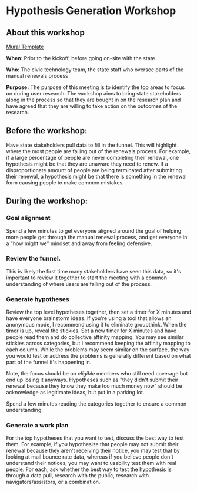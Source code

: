 # Hypothesis Generation Workshop
## About this workshop

[Mural Template](https://app.mural.co/t/usdigitalservice0135/m/usdigitalservice0135/1697041619596/6cabae1cf272b79af7af503fc2e32e46a81034b9?sender=u96ff7120d7f9184813009450)

**When**: Prior to the kickoff, before going on-site with the state.

**Who**: The civic technology team, the state staff who oversee parts of the manual renewals process

**Purpose:**
The purpose of this meeting is to identify the top areas to focus on during user research. The workshop aims to bring state stakeholders along in the process so that they are bought in on the research plan and have agreed that they are willing to take action on the outcomes of the research.

## Before the workshop:
Have state stakeholders pull data to fill in the funnel. This will highlight where the most people are falling out of the renewals process. For example, if a large percentage of people are never completing their renewal, one hypothesis might be that they are unaware they need to renew. If a disproportionate amount of people are being terminated after submitting their renewal, a hypothesis might be that there is something in the renewal form causing people to make common mistakes.

## During the workshop:
### Goal alignment
Spend a few minutes to get everyone aligned around the goal of helping more people get through the manual renewal process, and get everyone in a "how might we" mindset and away from feeling defensive.

### Review the funnel. 
This is likely the first time many stakeholders have seen this data, so it's important to review it together to start the meeting with a common understanding of where users are falling out of the process.

### Generate hypotheses
Review the top level hypotheses together, then set a timer for X minutes and have everyone brainstorm ideas. If you're using a tool that allows an anonymous mode, I recommend using it to eliminate groupthink.
When the timer is up, reveal the stickies. Set a new timer for X minutes and have people read them and do collective affinity mapping.
You may see similar stickies across categories, but I recommend keeping the affinity mapping to each column. While the problems may seem similar on the surface, the way you would test or address the problems is generally different based on what part of the funnel it's happening in.

Note, the focus should be on _eligible_ members who still need coverage but end up losing it anyways. Hypotheses such as "they didn't submit their renewal because they know they make too much money now" should be acknowledge as legitimate ideas, but put in a parking lot.

Spend a few minutes reading the categories together to ensure a common understanding.

### Generate a work plan
For the top hypotheses that you want to test, discuss the best way to test them. For example, if you hypothesize that people may not submit their renewal because they aren't receiving their notice, you may test that by looking at mail bounce rate data, whereas if you believe people don't understand their notices, you may want to usability test them with real people.
For each, ask whether the best way to test the hypothesis is through a data pull, research with the public, research with navigators/assistors, or a combination.
